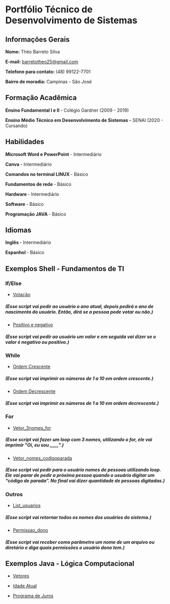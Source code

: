 # Portfólio Técnico de Desenvolvimento de Sistemas
## <b> Informações Gerais </b>
<b> Nome: </b> Théo Barreto Silva 

<b> E-mail: </b> barretotheo25@gmail.com

<b> Telefone para contato: </b> (48) 99122-7701

<b> Bairro de moradia: </b> Campinas - São José

## <b> Formação Acadêmica </b>

<b> Ensino Fundamental I e II </B> - Colégio Gardner (2009 - 2019)

<b> Ensino Médio Técnico em Desenvolvimento de Sistemas </B> – SENAI (2020 - Cursando)

## <b> Habilidades </b>

<B> Microsoft Word e PowerPoint </B> - Intermediário

<B> Canva </B> - Intermediário

<B> Comandos no terminal LINUX </B> - Básico

<B> Fundamentos de rede </B> - Básico

<B> Hardware </B> - Intermediário

<B> Software </B> - Básico

<B> Programação JAVA </B> - Básico

## <b> Idiomas </b>

<b> Inglês </b> - Intermediário

<b> Espanhol </b> - Básico

## <b> Exemplos Shell - Fundamentos de TI </b>

### If/Else

* [Votação](\FundamentosTI/exemplos/votação.sh)
##### (Esse script vai pedir ao usuário o ano atual, depois pedirá o ano de nascimento do usuário. Então, dirá se a pessoa pode votar ou não.)

* [Positivo e negativo](\FundamentosTI\exemplos\positivo_negativo.sh)
##### (Esse script vai pedir ao usuário um valor e em seguida vai dizer se o valor é negativo ou positivo.)

### While

* [Ordem Crescente](\FundamentosTI\exemplos\ordem_crescente.sh)
##### (Esse script vai imprimir os números de 1 a 10 em ordem crescente.)

* [Ordem Decrescente](\FundamentosTI\exemplos\ordem_decrescente.sh)
##### (Esse script vai imprimir os números de 1 a 10 em ordem decrescente.)

### For

* [Vetor_3nomes_for](\FundamentosTI\exemplos\vetor_3nomes_for.sh)
##### (Esse script vai fazer um loop com 3 nomes, utilizando o for, ele vai imprimir "Oi, eu sou ____".)

* [Vetor_nomes_codigoparada](\FundamentosTI\exemplos\vetor_nomes_codigoparada.sh)
##### (Esse script vai pedir para o usuário nomes de pessoas utilizando loop. Ele vai parar de pedir a próxima pessoa quando o usuário digitar um “código de parada”. No final vai dizer quantidade de pessoas digitadas.)

### Outros

* [List_usuarios](\FundamentosTI\exemplos\list_usuarios.sh)
##### (Esse script vai retornar todos os nomes dos usuários do sistema.)

* [Permissao_dono](\FundamentosTI\exemplos\permissao_dono.sh)
##### (Esse script vai receber como parâmetro um nome de um arquivo ou diretório e diga quais permissões o usuário dono tem.)

## <b> Exemplos Java - Lógica Computacional </b>

* [Vetores](LogicaComputacional\exemplos\Vetores.java)

* [Idade Atual](\LogicaComputacional\exemplos\Idade_atual.java)

* [Programa de Juros](\LogicaComputacional\exemplos\Programa_juros.java)
